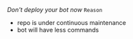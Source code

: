 *Don't deploy your bot now*
`Reason`
* repo is under continuous maintenance
* bot will have less commands

